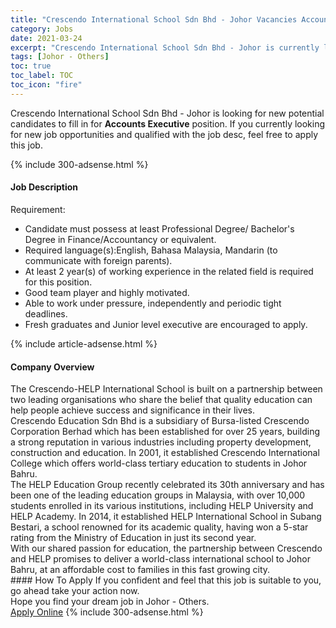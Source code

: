```yaml
---
title: "Crescendo International School Sdn Bhd - Johor Vacancies Accounts Executive" 
category: Jobs 
date: 2021-03-24 
excerpt: "Crescendo International School Sdn Bhd - Johor is currently looking for suitable person to fill in the Accounts Executive which based in Johor - Others" 
tags: [Johor - Others] 
toc: true 
toc_label: TOC 
toc_icon: "fire" 
--- 
```


<p>Crescendo International School Sdn Bhd - Johor is looking for new potential candidates to fill in for <b>Accounts Executive</b> position. If you currently looking for new job opportunities and qualified with the job desc, feel free to apply this job.
</p>{% include 300-adsense.html %} 
<div><div><h4>Job Description</h4></div><div><div><span><div><p>Requirement:</p><ul><li>Candidate must possess at least Professional Degree/ Bachelor's Degree in Finance/Accountancy or equivalent.</li><li>Required language(s):English, Bahasa Malaysia, Mandarin (to communicate with foreign parents).</li><li>At least 2 year(s) of working experience in the related field is required for this position.</li><li>Good team player and highly motivated.</li><li>Able to work under pressure, independently and periodic tight deadlines.</li><li>Fresh graduates and Junior level executive are encouraged to apply.</li></ul></div></span></div></div></div> 
{% include article-adsense.html %} 
<div><div><h4>Company Overview</h4></div><div><div><span><div><div>The Crescendo-HELP International School is built on a partnership between two leading organisations who share the belief that quality education can help people achieve success and significance in their lives.</div>
<div>Crescendo Education Sdn Bhd is a subsidiary of Bursa-listed Crescendo Corporation Berhad which has been established for over 25 years, building a strong reputation in various industries including property development, construction and education. In 2001, it established Crescendo International College which offers world-class tertiary education to students in Johor Bahru.</div>
<div>The HELP Education Group recently celebrated its 30th anniversary and has been one of the leading education groups in Malaysia, with over 10,000 students enrolled in its various institutions, including HELP University and HELP Academy. In 2014, it established HELP International School in Subang Bestari, a school renowned for its academic quality, having won a 5-star rating from the Ministry of Education in just its second year.</div>
<div>With our shared passion for education, the partnership between Crescendo and HELP promises to deliver a world-class international school to Johor Bahru, at an affordable cost to families in this fast growing city.</div></div></span></div></div></div> 
#### How To Apply 
If you confident and feel that this job is suitable to you, go ahead take your action now. <br/> 
Hope you find your dream job in Johor - Others. <br/> 
<a href="https://www.jobstreet.com.my/en/job/accounts-executive-4516031?jobId=jobstreet-my-job-4516031&" class="btn btn--info" target="_blank" rel="nofollow noopenner">Apply Online</a> 
{% include 300-adsense.html %} 